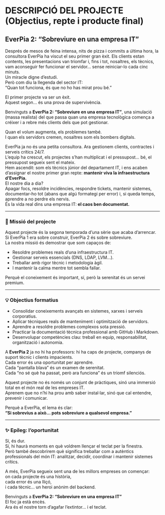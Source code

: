 # DESCRIPCIÓ DEL PROJECTE (Objectius, repte i producte final)

## EverPia 2: “Sobreviure en una empresa IT”

Després de mesos de feina intensa, nits de pizza i commits a última hora, la consultora EverPia ha viscut el seu primer gran èxit. Els clients estan contents, les presentacions van triomfar i, fins i tot, nosaltres, els tècnics, vam aconseguir fer funcionar el servidor… sense reiniciar-lo cada cinc minuts.  
Un miracle digne d’estudi.  
Però com diu la llegenda del sector IT:  
“Quan tot funciona, és que no ho has mirat prou bé.”

El primer projecte va ser un èxit.  
Aquest segon… és una prova de supervivència.

Benvinguts a **EverPia 2: “Sobreviure en una empresa IT”**, una simulació (massa realista) del que passa quan una empresa tecnològica comença a créixer i a rebre més clients dels que pot gestionar.

Quan el volum augmenta, els problemes també.  
I quan els servidors cremen, nosaltres som els bombers digitals.

EverPia ja no és una petita consultora. Ara gestionem clients, contractes i serveis crítics 24/7.  
L’equip ha crescut, els projectes s’han multiplicat i el pressupost… bé, el pressupost segueix sent el mateix.  
Hem ascendit: som els tècnics júnior del departament IT, i ens acaben d’assignar el nostre primer gran repte: **mantenir viva la infraestructura d’EverPia.**  
El nostre dia a dia?  
Apagar focs, resoldre incidències, respondre tickets, mantenir sistemes, documentar-ho tot (abans que algú formategi per error) i, si queda temps, aprendre a no perdre els nervis.  
És la vida real dins una empresa IT: **el caos ben documentat.**

---

### 🎯 Missió del projecte

Aquest projecte és la segona temporada d’una sèrie que acaba d’arrencar.  
Si EverPia 1 era sobre construir, EverPia 2 és sobre sobreviure.  
La nostra missió és demostrar que som capaços de:

- Resoldre problemes reals d’una infraestructura IT.  
- Gestionar serveis essencials (DNS, LDAP, LVM…).  
- Treballar amb rigor tècnic i metodologia àgil.  
- I mantenir la calma mentre tot sembla fallar.

Perquè el coneixement és important, sí, però la serenitat és un servei premium.

---

### 💡 Objectius formatius

- Consolidar coneixements avançats en sistemes, xarxes i serveis corporatius.  
- Aplicar tècniques reals de manteniment i optimització de servidors.  
- Aprendre a resoldre problemes complexos sota pressió.  
- Practicar la documentació tècnica professional amb GitHub i Markdown.  
- Desenvolupar competències clau: treball en equip, responsabilitat, organització i autonomia.

A **EverPia 2** ja no hi ha professors: hi ha caps de projecte, companys de suport tècnic i clients impacients.  
Cada error és una oportunitat per aprendre.  
Cada “pantalla blava” és un examen de serenitat.  
Cada “no sé què ha passat, però ara funciona” és un triomf silenciós.  

Aquest projecte no és només un conjunt de pràctiques, sinó una immersió total en el món real de les empreses IT.  
Aprenem que no n’hi ha prou amb saber instal·lar, sinó que cal entendre, prevenir i comunicar.  

Perquè a EverPia, el lema és clar:  
**“Si sobrevius a això... pots sobreviure a qualsevol empresa.”**

---

### ✨ Epíleg: l’oportunitat

Sí, és dur.  
Sí, hi haurà moments en què voldrem llençar el teclat per la finestra.  
Però també descobrirem què significa treballar com a autèntics professionals del món IT: analitzar, decidir, coordinar i mantenir sistemes crítics.  

A més, EverPia segueix sent una de les millors empreses on començar:  
on cada projecte és una història,  
cada error és una lliçó,  
i cada tècnic… un heroi anònim del backend.  

Benvinguts a **EverPia 2: “Sobreviure en una empresa IT”**  
El foc ja està encès.  
Ara és el nostre torn d’agafar l’extintor… i el teclat.
